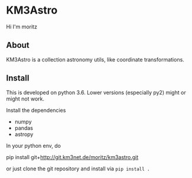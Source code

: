 # KM3Astro

Hi I'm moritz

## About

KM3Astro is a collection astronomy utils, like coordinate transformations.

## Install

This is developed on python 3.6. Lower versions (especially py2)
might or might not work.

Install the dependencies

* numpy 
* pandas
* astropy

In your python env, do

  pip install git+http://git.km3net.de/moritz/km3astro.git

or just clone the git repository and install via ``pip install .``
